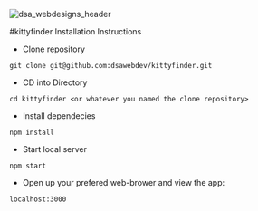 ![dsa_webdesigns_header](https://user-images.githubusercontent.com/24277002/46819655-4d23bc00-cd52-11e8-865d-cb589c6f6bfa.jpg)

#kittyfinder
Installation Instructions

- Clone repository
```
git clone git@github.com:dsawebdev/kittyfinder.git
```
- CD into Directory 
```
cd kittyfinder <or whatever you named the clone repository> 
```
- Install dependecies
```
npm install
```
- Start local server
```
npm start
```
- Open up your prefered web-brower and view the app:
```
localhost:3000
```
